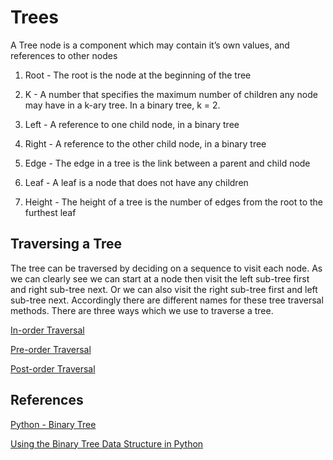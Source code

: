 # Trees

A Tree node is a component which may contain it’s own values, and references to other nodes

1. Root - The root is the node at the beginning of the tree

2. K - A number that specifies the maximum number of children any node may have in a k-ary tree. In a binary tree, k = 2.

3. Left - A reference to one child node, in a binary tree

4. Right - A reference to the other child node, in a binary tree

5. Edge - The edge in a tree is the link between a parent and child node

6. Leaf - A leaf is a node that does not have any children

7. Height - The height of a tree is the number of edges from the root to the furthest leaf

## Traversing a Tree

The tree can be traversed by deciding on a sequence to visit each node. As we can clearly see we can start at a node then visit the left sub-tree first and right sub-tree next. Or we can also visit the right sub-tree first and left sub-tree next. Accordingly there are different names for these tree traversal methods. There are three ways which we use to traverse a tree.

[In-order Traversal](https://www.geeksforgeeks.org/tree-traversals-inorder-preorder-and-postorder/)

[Pre-order Traversal](https://www.geeksforgeeks.org/tree-traversals-inorder-preorder-and-postorder/)

[Post-order Traversal](https://www.geeksforgeeks.org/tree-traversals-inorder-preorder-and-postorder/)

## References

[Python - Binary Tree](https://www.tutorialspoint.com/python_data_structure/python_binary_tree.htm)

[Using the Binary Tree Data Structure in Python](https://www.section.io/engineering-education/binary-tree-data-structure-python/)
